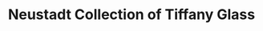 ---
layout: repo
title: "Neustadt Collection of Tiffany Glass"
id: 21221
permalink: repos/21221/
---